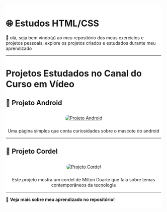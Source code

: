 <link rel="stylesheet" href="style-readme.css">

<div style="background-color: white;
    padding: 5px;
    margin: auto;
    border-radius: 10px;">

# 🌐 **Estudos HTML/CSS** 

🎯 olá, seja bem vindo(a) ao meu repositório dos meus exercícios e projetos pessoais, explore os projetos criados e estudados durante meu aprendizado

---

# Projetos Estudados no Canal do Curso em Vídeo

## 📱 **Projeto Android**
<div style="text-align:center;">
<a href="https://ygorhenriquelima.github.io/estudos_Desenvolvimento_web/projetos/Projeto_android/index.html">
    <img src="https://via.placeholder.com/400x200.png?text=Projeto+Android" alt="Projeto Android" style="border-radius: 8px; margin: 10px;">
</a>
<p>Uma página simples que conta curiosidades sobre o mascote do android</p>
</div>

---

## 📜 **Projeto Cordel**  
<div style="text-align:center;">
<a href="https://ygorhenriquelima.github.io/estudos_Desenvolvimento_web/projetos/projeto_cordel/index.html">
    <img src="https://via.placeholder.com/400x200.png?text=Projeto+Cordel" alt="Projeto Cordel" style="border-radius: 8px; margin: 10px;">
</a>
<p>Este projeto mostra um cordel de Milton Duarte que fala sobre temas contemporâneos da tecnologia</p>
</div>

---

🚀 **Veja mais sobre meu aprendizado no repositório!**

</div>